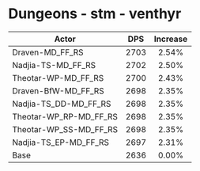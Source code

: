 # Dungeons - stm - venthyr
| Actor | DPS | Increase |
|---|:---:|:---:|
|Draven-MD_FF_RS|2703|2.54%|
|Nadjia-TS-MD_FF_RS|2702|2.50%|
|Theotar-WP-MD_FF_RS|2700|2.43%|
|Draven-BfW-MD_FF_RS|2698|2.35%|
|Nadjia-TS_DD-MD_FF_RS|2698|2.35%|
|Theotar-WP_RP-MD_FF_RS|2698|2.35%|
|Theotar-WP_SS-MD_FF_RS|2698|2.35%|
|Nadjia-TS_EP-MD_FF_RS|2697|2.31%|
|Base|2636|0.00%|
